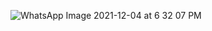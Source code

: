 ![WhatsApp Image 2021-12-04 at 6 32 07 PM](https://user-images.githubusercontent.com/83284294/144789048-3ee3a64a-b0ae-487e-8a46-f6310a0e7957.jpeg)
